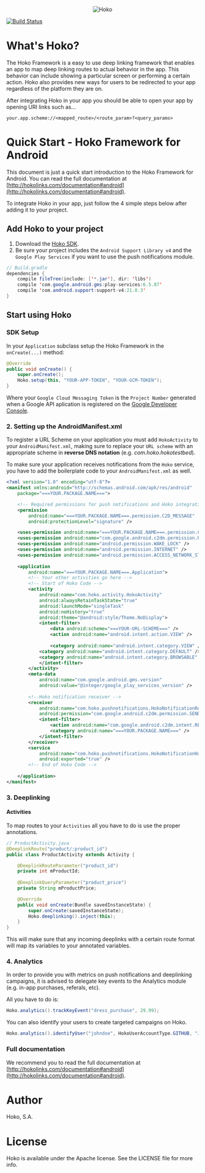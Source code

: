 <p align="center" >
<img src="https://s3-eu-west-1.amazonaws.com/hokoassets/hoko_logo.png" alt="Hoko" title="Hoko">
</p>

[![Build Status](https://travis-ci.org/hokolinks/hoko-android.svg?branch=open_source)](https://travis-ci.org/hokolinks/hoko-android)

# What's Hoko?

The Hoko Framework is a easy to use deep linking framework that enables an app to map deep linking routes to actual behavior in the app. This behavior can include showing a particular screen or performing a certain action. Hoko also provides new ways for users to be redirected to your app regardless of the platform they are on.

After integrating Hoko in your app you should be able to open your app by opening URI links such as...

```
your.app.scheme://<mapped_route>/<route_param>?<query_params>
```

# Quick Start - Hoko Framework for Android

This document is just a quick start introduction to the Hoko Framework for Android. You can read the full documentation at [http://hokolinks.com/documentation#android](http://hokolinks.com/documentation#android).

To integrate Hoko in your app, just follow the 4 simple steps below after adding it to your project.

## Add Hoko to your project

1. Download the [Hoko SDK](https://github.com/hokolinks/hoko-android/archive/master.zip).
2. Be sure your project includes the `Android Support Library v4` and the `Google Play Services` if you want to use the push notifications module.

```java
// Build.gradle
dependencies {
	compile fileTree(include: ['*.jar'], dir: 'libs')
	compile 'com.google.android.gms:play-services:6.5.87'
	compile 'com.android.support:support-v4:21.0.3'
}
```

## Start using Hoko

### SDK Setup

In your `Application` subclass setup the Hoko Framework in the `onCreate(...)` method:

```java
@Override
public void onCreate() {
	super.onCreate();
	Hoko.setup(this, "YOUR-APP-TOKEN", "YOUR-GCM-TOKEN");
}
```


Where your `Google Cloud Messaging Token` is the `Project Number` generated when a Google API aplication is registered on the [Google Developer Console](https://code.google.com/apis/console/).

### 2. Setting up the AndroidManifest.xml

To register a URL Scheme on your application you must add `HokoActivity` to your `AndroidManifest.xml`, making sure to replace your `URL scheme` with an appropriate scheme in **reverse DNS notation** (e.g. *com.hoko.hokotestbed*).

To make sure your application receives notifications from the `Hoko` service, you have to add the boilerplate code to your `AndroidManifest.xml` as well.

```xml
<?xml version="1.0" encoding="utf-8"?>
<manifest xmlns:android="http://schemas.android.com/apk/res/android"
	package="===YOUR.PACKAGE.NAME===">

	<!-- Required permissions for push notifications and Hoko integration -->
	<permission
		android:name="===YOUR.PACKAGE.NAME===.permission.C2D_MESSAGE"
		android:protectionLevel="signature" />

	<uses-permission android:name="===YOUR.PACKAGE.NAME===.permission.C2D_MESSAGE" />
	<uses-permission android:name="com.google.android.c2dm.permission.RECEIVE" />
	<uses-permission android:name="android.permission.WAKE_LOCK" />
	<uses-permission android:name="android.permission.INTERNET" />
	<uses-permission android:name="android.permission.ACCESS_NETWORK_STATE" />
    
	<application
		android:name="===YOUR.PACKAGE.NAME===.Application">
		<!-- Your other activities go here -->
		<!-- Start of Hoko Code -->
		<activity
			android:name="com.hoko.activity.HokoActivity"
			android:alwaysRetainTaskState="true"
			android:launchMode="singleTask"
			android:noHistory="true"
			android:theme="@android:style/Theme.NoDisplay">
			<intent-filter>
				<data android:scheme="===YOUR-URL-SCHEME===" />
				<action android:name="android.intent.action.VIEW" />
				
				<category android:name="android.intent.category.VIEW" />
			<category android:name="android.intent.category.DEFAULT" />
			<category android:name="android.intent.category.BROWSABLE" />
			</intent-filter>
		</activity>
		<meta-data
			android:name="com.google.android.gms.version"
			android:value="@integer/google_play_services_version" />
            		
		<!--Hoko notification receiver -->
		<receiver
			android:name="com.hoko.pushnotifications.HokoNotificationReceiver"
			android:permission="com.google.android.c2dm.permission.SEND"> 
			<intent-filter>
				<action android:name="com.google.android.c2dm.intent.RECEIVE" />
				<category android:name="===YOUR.PACKAGE.NAME===" />
			</intent-filter>
		</receiver>
		<service
			android:name="com.hoko.pushnotifications.HokoNotificationHandler"
			android:exported="true" />
		<!-- End of Hoko Code -->
		
	</application>
</manifest>
```

### 3. Deeplinking

#### Activities

To map routes to your `Activities` all you have to do is use the proper annotations.

```java
// ProductActivity.java
@DeeplinkRoute("product/:product_id")
public class ProductActivity extends Activity {

	@DeeplinkRouteParameter("product_id")
	private int mProductId;
	
	@DeeplinkQueryParameter("product_price")
	private String mProductPrice;

	@Override
	public void onCreate(Bundle savedInstanceState) {
		super.onCreate(savedInstanceState);
		Hoko.deeplinking().inject(this);
	}
}
```

This will make sure that any incoming deeplinks with a certain route format will map its variables to your annotated variables.

### 4. Analytics

In order to provide you with metrics on push notifications and deeplinking campaigns, it is advised to delegate key events to the Analytics module (e.g. in-app purchases, referals, etc).

All you have to do is:

```java
Hoko.analytics().trackKeyEvent("dress_purchase", 29.99);
```

You can also identify your users to create targeted campaigns on Hoko.

```java
Hoko.analytics().identifyUser("johndoe", HokoUserAccountType.GITHUB, "John Doe", "johndoe@hoko.com", new Date(), HokoUserGender.MALE);
```

### Full documentation

We recommend you to read the full documentation at [http://hokolinks.com/documentation#android](http://hokolinks.com/documentation#android).


# Author

Hoko, S.A.

# License

Hoko is available under the Apache license. See the LICENSE file for more info.
